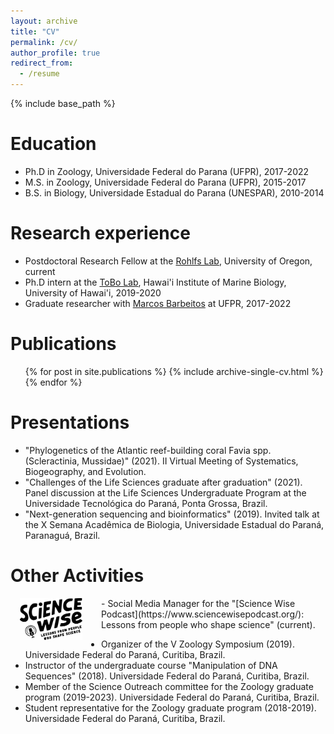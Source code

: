 ```yaml
---
layout: archive
title: "CV"
permalink: /cv/
author_profile: true
redirect_from:
  - /resume
---
```


{% include base_path %}

Education
======
- Ph.D in Zoology, Universidade Federal do Parana (UFPR), 2017-2022
- M.S. in Zoology, Universidade Federal do Parana (UFPR), 2015-2017
- B.S. in Biology, Universidade Estadual do Parana (UNESPAR), 2010-2014

Research experience
======
- Postdoctoral Research Fellow at the [Rohlfs Lab](https://rohlfslab.weebly.com/), University of Oregon, current
- Ph.D intern at the [ToBo Lab](https://tobolab.org/), Hawai'i Institute of Marine Biology, University of Hawai'i, 2019-2020
- Graduate researcher with [Marcos Barbeitos](https://scholar.google.com/citations?user=Pxo5pnYAAAAJ&hl=en) at UFPR, 2017-2022

Publications
======
 <ul>{% for post in site.publications %}
    {% include archive-single-cv.html %}
  {% endfor %}</ul>
  
Presentations
======
- "Phylogenetics of the Atlantic reef-building coral Favia spp. (Scleractinia, Mussidae)" (2021). II Virtual Meeting of Systematics, Biogeography, and Evolution.
- "Challenges of the Life Sciences graduate after graduation" (2021). Panel discussion at the Life Sciences Undergraduate Program at the Universidade Tecnológica do Paraná, Ponta Grossa, Brazil.
- "Next-generation sequencing and bioinformatics" (2019). Invited talk at the X Semana Acadêmica de Biologia, Universidade Estadual do Paraná, Paranaguá, Brazil.

Other Activities
======
<div style="float: left; margin-left: 15px; margin-right: 30px; margin-bottom: 10px;">
  <img src="https://raw.githubusercontent.com/caroladam/caroladam.github.io/master/_pages/images/science_wise.png" alt="sciencewise" style="width: 100px;">
</div>
- Social Media Manager for the "[Science Wise Podcast](https://www.sciencewisepodcast.org/): Lessons from people who shape science" (current).

- Organizer of the V Zoology Symposium (2019). Universidade Federal do Paraná, Curitiba, Brazil.
- Instructor of the undergraduate course "Manipulation of DNA Sequences" (2018). Universidade Federal do Paraná, Curitiba, Brazil.
- Member of the Science Outreach committee for the Zoology graduate program (2019-2023). Universidade Federal do Paraná, Curitiba, Brazil.
- Student representative for the Zoology graduate program (2018-2019). Universidade Federal do Paraná, Curitiba, Brazil.
